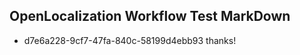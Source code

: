 ## OpenLocalization Workflow Test MarkDown
* d7e6a228-9cf7-47fa-840c-58199d4ebb93 
thanks!<!--HONumber=Feb16_HO4-->
